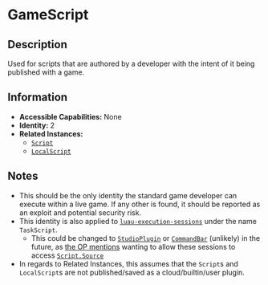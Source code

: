 # GameScript

## Description
Used for scripts that are authored by a developer with the intent of it being published with a game.

## Information
- **Accessible Capabilities:** None
- **Identity:** 2
- **Related Instances:**
  - [`Script`](https://create.roblox.com/docs/reference/engine/classes/Script)
  - [`LocalScript`](https://create.roblox.com/docs/reference/engine/classes/LocalScript)

## Notes
- This should be the only identity the standard game developer can execute within a live game. If any other is found, it should be reported as an exploit and potential security risk.
- This identity is also applied to [`luau-execution-sessions`](https://devforum.roblox.com/t/beta-open-cloud-engine-api-for-executing-luau/3172185) under the name `TaskScript`.
  - This could be changed to [`StudioPlugin`](5%20-%20StudioPlugin.md) or [`CommandBar`](5%20-%20CommandBar.md) (unlikely) in the future, as [the OP mentions](https://devforum.roblox.com/t/beta-open-cloud-engine-api-for-executing-luau/3172185#:~:text=to%2030%20seconds.-,Script.Source%20is%20not%20accessible%20(we%20know%20how%20important%20this%20is%20to%20testing%20workflows%2C%20so%20we%E2%80%99re%20actively%20working%20on%20a%20fix%20here),-Questions%2C%20Feedback) wanting to allow these sessions to access [`Script.Source`](https://create.roblox.com/docs/reference/engine/classes/Script#Source)
- In regards to Related Instances, this assumes that the `Script`s and `LocalScript`s are not published/saved as a cloud/builtin/user plugin.
